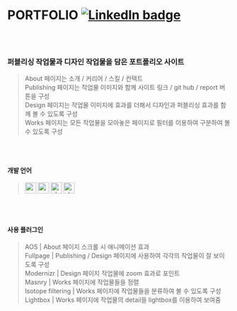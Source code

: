 # PORTFOLIO  [![LinkedIn badge](http://img.shields.io/badge/Portfolio-7462ff?style=flat?link=http://cocoao.dothome.co.kr/na_pf)](http://cocoao.dothome.co.kr/na_pf)
<br>
<br>

### 퍼블리싱 작업물과 디자인 작업물을 담은 포트폴리오 사이트
> About 페이지는 소개 / 커리어 / 스킬 / 컨택트<br>
> Publishing 페이지는 작업물 이미지와 함께 사이트 링크 / git hub / report 버튼을 구성<br>
> Design 페이지는 작업물 이미지에 효과를 더해서 디자인과 퍼블리싱 효과를 함께 볼 수 있도록 구성<br>
> Works 페이지는 모든 작업물을 모아놓은 페이지로 필터를 이용하여 구분하여 볼 수 있도록 구성
<br>
<br>


#### 개발 언어
> <img width="25" alt="css" src="https://user-images.githubusercontent.com/77706809/111738377-959d1780-88c4-11eb-9039-7d712831422e.png">
> <img width="25" alt="css" src="https://user-images.githubusercontent.com/77706809/111738372-946bea80-88c4-11eb-9ca5-7eec50c76ec5.png">
> <img width="25" alt="php" src="https://user-images.githubusercontent.com/77706809/111738379-9635ae00-88c4-11eb-9d85-744431363d92.png">
> <img width="25" alt="php" src="https://user-images.githubusercontent.com/77706809/111738381-96ce4480-88c4-11eb-8be5-3e695b68ffc6.png">
<br>
<br>


#### 사용 플러그인
> AOS | About 페이지 스크롤 시 애니메이션 효과<br>
> Fullpage | Publishing / Design 페이지에 사용하여 각각의 작업물이 잘 보이도록 구성<br>
> Modernizr | Design 페이지 작업물에 zoom 효과로 포인트<br>
> Masnry | Works 페이지에 작업물들을 정렬<br>
> Isotope filtering | Works 페이지에 작업물들을 분류하여 볼 수 있도록 구성<br>
> Lightbox | Works 페이지에 작업물의 detail을 lightbox를 이용하여 보여줌
<br>
<br>
